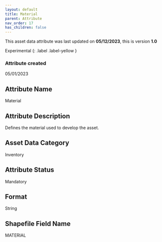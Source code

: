 ```yaml
---
layout: default
title: Material
parent: Attribute
nav_order: 17
has_children: false
---
```


This asset data attribute was last updated on **05/12/2023**, this is version **1.0**

Experimental
{: .label .label-yellow }

### Attribute created
05/01/2023

## Attribute Name
Material

## Attribute Description
Defines the material used to develop the asset.

## Asset Data Category
Inventory

## Attribute Status
Mandatory

## Format
String

## Shapefile Field Name
MATERIAL